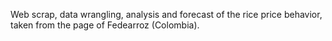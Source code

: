 Web scrap, data wrangling, analysis and forecast of the rice price behavior, taken from the page of Fedearroz (Colombia).
